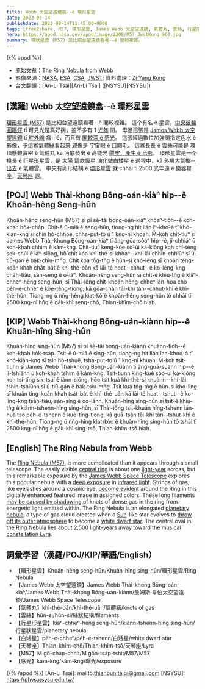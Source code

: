 ```yaml
---
title: Webb 太空望遠鏡翕--ê 環形星雲
date: 2023-08-14
publishdate: 2023-08-14T11:45:00+0800
tags: [free2share, M57, 環形星雲, James Webb 太空望遠鏡, 氣體丸, 雲絲, 行星形星雲, 白矮星, 天琴座, 感光]
hero: https://apod.nasa.gov/apod/image/2308/M57_JwstKong_960.jpg
summary: 環狀星雲 (M57) 是比細台望遠鏡看著--ê 閣較複雜。
---
```


{{% apod %}}

- 原始文章：[The Ring Nebula from Webb](https://apod.nasa.gov/apod/ap230814.html)
- 影像來源：[NASA](https://www.nasa.gov), [ESA](https://www.esa.int/), [CSA](https://www.asc-csa.gc.ca/eng/), [JWST](https://webb.nasa.gov/); 資料處理：[Zi Yang Kong](mailto:johnsterkong@outlook.com)
- 台文翻譯：[An-Li Tsai][An-Li Tsai] ([NSYSU][NSYSU])

## [漢羅] Webb 太空望遠鏡翕--ê 環形星雲
[環形星雲 (M57)][Ring Nebula (M57)] 是比細台望遠鏡看著--ê 閣較複雜。
這个有名 ê 星雲，[中央彼輪圓箍仔][central ring] tī 可見光是真好揣，差不多有 1 [光年][light-year] 闊。
毋過這張是 [James Webb 太空望遠鏡][James Webb Space Telescope] tī [紅外線][infrared light] 翕--ê，而且有 [閣較深 ê 感光][deep exposure]。
這張經過數位加強閣指定色水 ê 影像，予這寡氣體絲看起來 [親像是][become evident] 宇宙眼 ê 目睭毛。
這寡長長 ê 雲絲可能是 環頂懸較實密 ê 氣體丸 kā 內底發出 ê 高能光 [閘牢，產生 ê 烏影][may be caused by shadowing]。
環形星雲是一个搝長 ê [行星形星雲][planetary nebula]，是 [太陽][Sun] 這款恆星 演化做白矮星 ê 過程中，[kā 外層大氣擲--出去][throw off its outer atmosphere] ê 氣體雲。
中央有卵形結構 ê [環形星雲][Ring Nebula] 就 chhāi tī 2500 光年遠 ê 樂器星座，[天琴座][constellation Lyra] 遐。

## [POJ] Webb Thài-khong Bōng-oán-kiàⁿ hip--ê Khoân-hêng Seng-hûn
Khoân-hêng seng-hûn (M57) sī pí sè-tâi bōng-oán-kiàⁿ khòaⁿ-tio̍h--ê koh-khah ho̍k-cha̍p.
Chit-ê ū-miâ ê seng-hûn, tiong-ng hit lián îⁿ-kho͘-á tī khó-kiàn-kng sī chin hó-chhōe, chha-put-to ū 1 kng-nî khoah.
M̄-koh chit-tiuⁿ sī James Webb Thài-khong Bōng-oán-kiàⁿ tī âng-gōa-sòaⁿ hip--ê, jî-chhiáⁿ ū koh-khah chhim ê kám-kng.
Chit-tiuⁿ keng-kòe sò͘-ūi ka-kiông koh chí-tēng sek-chúi ê iáⁿ-siōng, hō͘ chit kóa khì-thé-si khòaⁿ--khí-lâi chhin-chhiūⁿ sī ú-tiū-gán ê ba̍k-chiu-mn̂g.
Chit kóa tn̂g-tn̂g ê hûn-si khó-lêng sī khoân téng-koân khah cha̍t-ba̍t ê khì-thé-oân kā lāi-té hoat--chhut--ê ko-lêng-kng cha̍h-tiâu, sán-seng ê o͘-iáⁿ.
Khoân-hêng seng-hûn sī chi̍t-ê khiú-tn̂g ê kiâⁿ-chheⁿ-hêng seng-hûn, sī Thài-iông chit-khoán hêng-chheⁿ ián-hòa chò pe̍h-é-chheⁿ ê kòe-têng-tiong, kā gōa-chân tāi-khì tàn--chhut-khì ê khì-thé-hûn.
Tiong-ng ū nn̄g-hêng kiat-kò͘ ê khoân-hêng seng-hûn tō chhāi tī 2500 kng-nî hn̄g ê ga̍k-khì seng-chō, Thian-khîm-chō hiah.

## [KIP] Webb Thài-khong Bōng-uán-kiànn hip--ê Khuân-hîng Sing-hûn
Khuân-hîng sing-hûn (M57) sī pí sè-tâi bōng-uán-kiànn khuànn-tio̍h--ê koh-khah ho̍k-tsa̍p.
Tsit-ê ū-miâ ê sing-hûn, tiong-ng hit lián înn-khoo-á tī khó-kiàn-kng sī tsin hó-tshuē, tsha-put-to ū 1 kng-nî khuah.
M̄-koh tsit-tiunn sī James Webb Thài-khong Bōng-uán-kiànn tī âng-guā-suànn hip--ê, jî-tshiánn ū koh-khah tshim ê kám-kng.
Tsit-tiunn king-kuè sòo-uī ka-kiông koh tsí-tīng sik-tsuí ê iánn-siōng, hōo tsit kuá khì-thé-si khuànn--khí-lâi tshin-tshiūnn sī ú-tiū-gán ê ba̍k-tsiu-mn̂g.
Tsit kuá tn̂g-tn̂g ê hûn-si khó-lîng sī khuân tíng-kuân khah tsa̍t-ba̍t ê khì-thé-uân kā lāi-té huat--tshut--ê ko-lîng-kng tsa̍h-tiâu, sán-sing ê oo-iánn.
Khuân-hîng sing-hûn sī tsi̍t-ê khiú-tn̂g ê kiânn-tshenn-hîng sing-hûn, sī Thài-iông tsit-khuán hîng-tshenn ián-huà tsò pe̍h-é-tshenn ê kuè-tîng-tiong, kā guā-tsân tāi-khì tàn--tshut-khì ê khì-thé-hûn.
Tiong-ng ū nn̄g-hîng kiat-kòo ê khuân-hîng sing-hûn tō tshāi tī 2500 kng-nî hn̄g ê ga̍k-khì sing-tsō, Thian-khîm-tsō hiah.

## [English] The Ring Nebula from Webb
The [Ring Nebula (M57)][Ring Nebula (M57)], is more complicated than it appears through a small telescope.
The easily visible [central ring][central ring] is about one [light-year][light-year] across, but this remarkable exposure by the [James Webb Space Telescope][James Webb Space Telescope] explores this popular nebula with a [deep exposure][deep exposure] in [infrared light][infrared light].
Strings of gas, like eyelashes around a cosmic eye, [become evident][become evident] around the Ring in this digitally enhanced featured image in assigned colors.
These long filaments [may be caused by shadowing][may be caused by shadowing] of knots of dense gas in the ring from energetic light emitted within.
The Ring Nebula is an elongated [planetary nebula][planetary nebula], a type of gas cloud created when a [Sun][Sun]\-like star evolves to [throw off its outer atmosphere][throw off its outer atmosphere] to become a [white dwarf star][white dwarf star].
The central oval in the [Ring Nebula][Ring Nebula] lies about 2,500 light-years away toward the musical [constellation Lyra][constellation Lyra].

## 詞彙學習（漢羅/POJ/KIP/華語/English）
- 【環形星雲】Khoân-hêng seng-hûn/Khuân-hîng sing-hûn/環形星雲/Ring Nebula
- 【James Webb 太空望遠鏡】James Webb Thài-khong Bōng-oán-kiàⁿ/James Webb Thài-khong Bōng-uán-kiànn/詹姆斯·韋伯太空望遠鏡/James Webb Space Telescope
- 【氣體丸】khì-thé-oân/khì-thé-uân/氣體結/knots of gas
- 【雲絲】hûn-si/hûn-si/絲狀結構/filaments
- 【行星形星雲】kiâⁿ-chheⁿ-hêng seng-hûn/kiânn-tshenn-hîng sing-hûn/行星狀星雲/planetary nebula
- 【白矮星】pe̍h-é-chheⁿ/pe̍h-é-tshenn/白矮星/white dwarf star
- 【天琴座】Thian-khîm-chō/Thian-khîm-tsō/天琴座/Lyra
- 【M57】M gō͘-cha̍p-chhit/M gōo-tsa̍p-tshit/M57/M57
- 【感光】kám-kng/kám-kng/曝光/exposure

{{% /apod %}}
[An-Li Tsai]: mailto:thianbun.taigi@gmail.com
[NSYSU]: https://phys.nsysu.edu.tw/

[copyright]: https://apod.nasa.gov/apod/fap/lib/about_apod.html#srapply
[License]: https://creativecommons.org/licenses/by/2.0/

[Ring Nebula (M57)]:https://en.wikipedia.org/wiki/Ring_nebula
[central ring]:https://apod.nasa.gov/apod/ap210815.html
[light-year]:https://chandra.harvard.edu/photo/cosmic_distance.html
[James Webb Space Telescope]:https://webb.nasa.gov/content/about/index.html
[deep exposure]:https://apod.nasa.gov/apod/ap210818.html
[infrared light]:https://science.nasa.gov/ems/07_infraredwaves
[become evident]:https://www.spitzer.caltech.edu/image/ssc2005-07a-ring-beholds-a-delicate-flower
[may be caused by shadowing]:https://youtu.be/6FSIfUYFeTM?t=60s
[planetary nebula]:https://astronomy.swin.edu.au/cosmos/p/Planetary+Nebulae
[Sun]:https://apod.nasa.gov/apod/ap230611.html
[throw off its outer atmosphere]:https://www.youtube.com/watch?v=6FSIfUYFeTM
[white dwarf star]:https://imagine.gsfc.nasa.gov/science/objects/dwarfs2.html
[Ring Nebula]:https://www.youtube.com/watch?v=OiYRL3HFULU
[constellation Lyra]:http://www.hawastsoc.org/deepsky/lyr/index.html
